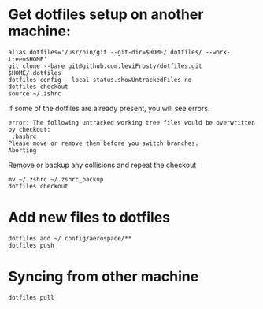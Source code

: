 # Get dotfiles setup on another machine:

```shell
alias dotfiles='/usr/bin/git --git-dir=$HOME/.dotfiles/ --work-tree=$HOME'
git clone --bare git@github.com:leviFrosty/dotfiles.git $HOME/.dotfiles
dotfiles config --local status.showUntrackedFiles no
dotfiles checkout
source ~/.zshrc
```

If some of the dotfiles are already present, you will see errors.

```
error: The following untracked working tree files would be overwritten by checkout:
 .bashrc
Please move or remove them before you switch branches.
Aborting
```

Remove or backup any collisions and repeat the checkout

```shell
mv ~/.zshrc ~/.zshrc_backup
dotfiles checkout
```

# Add new files to dotfiles

```shell
dotfiles add ~/.config/aerospace/**
dotfiles push
```

# Syncing from other machine

```shell
dotfiles pull
```
